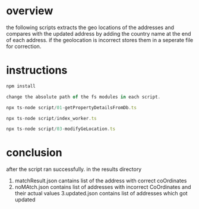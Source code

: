 # overview

the following scripts extracts the geo locations of the addresses and compares with the updated address by adding the country name at the end of each address. if the geolocation is incorrect stores them in a seperate file for correction.

# instructions

```javascript
npm install
```

```javascript
change the absolute path of the fs modules in each script.
```

```javascript
npx ts-node script/01-getPropertyDetailsFromDb.ts
```

```javascript
npx ts-node script/index_worker.ts
```

```javascript
npx ts-node script/03-modifyGeLocation.ts
```

# conclusion

after the script ran successfully.
in the results directory

1. matchResult.json cantains list of the address with correct coOrdinates
2. noMAtch.json contains list of addresses with incorrect CoOrdinates and their actual values
   3.updated.json contains list of addresses which got updated
